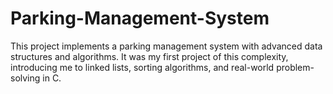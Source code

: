 # Parking-Management-System
This project implements a parking management system with advanced data structures and algorithms. It was my first project of this complexity, introducing me to linked lists, sorting algorithms, and real-world problem-solving in C.
